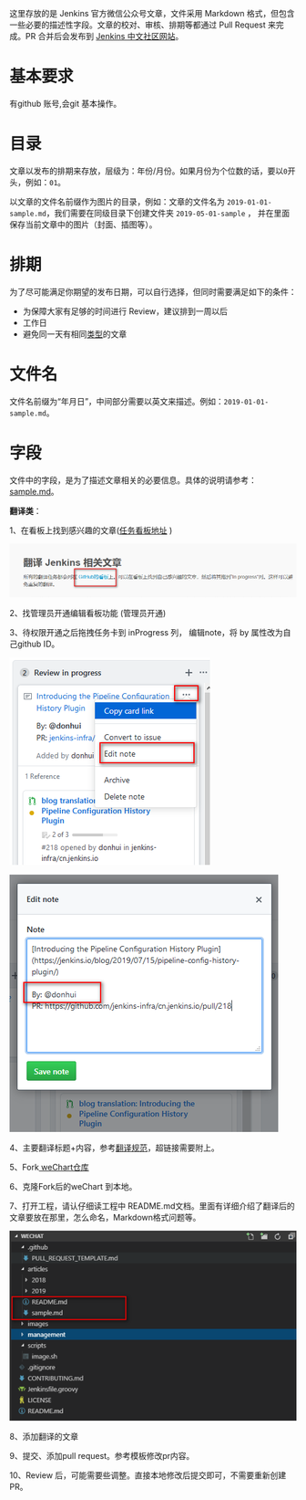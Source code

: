 这里存放的是 Jenkins 官方微信公众号文章，文件采用 Markdown 格式，但包含一些必要的描述性字段。文章的校对、审核、排期等都通过 Pull Request 来完成。PR 合并后会发布到 [Jenkins 中文社区网站](https://jenkins-zh.cn/wechat/)。

# 基本要求 
有github 账号,会git 基本操作。

# 目录

文章以发布的排期来存放，层级为：年份/月份。如果月份为个位数的话，要以`0`开头，例如：`01`。

以文章的文件名前缀作为图片的目录，例如：文章的文件名为 `2019-01-01-sample.md`，我们需要在同级目录下创建文件夹 `2019-05-01-sample` ，
并在里面保存当前文章中的图片（封面、插图等）。

# 排期

为了尽可能满足你期望的发布日期，可以自行选择，但同时需要满足如下的条件：

* 为保障大家有足够的时间进行 Review，建议排到一周以后
* 工作日
* 避免同一天有相同[类型](https://github.com/jenkins-infra/wechat/tree/master/management/operators)的文章

# 文件名

文件名前缀为“年月日”，中间部分需要以英文来描述。例如：`2019-01-01-sample.md`。

# 字段

文件中的字段，是为了描述文章相关的必要信息。具体的说明请参考：[sample.md](sample.md)。



**翻译类**：

1、在看板上找到感兴趣的文章([任务看板地址](https://github.com/orgs/jenkins-zh/projects/2)	)

![img](../images/readme/github1.png) 

 

2、找管理员开通编辑看板功能 (管理员开通) 

3、待权限开通之后拖拽任务卡到 inProgress 列， 编辑note，将 by 属性改为自己github ID。

![img](../images/readme/ReviewInProgress.png) 

![img](../images/readme/EditNote.png) 

 

4、主要翻译标题+内容，参考[翻译规范](https://github.com/jenkins-zh/translation-spec/blob/master/specification.md)，超链接需要附上。

5、Fork[ weChart仓库](https://github.com/jenkins-infra/wechat)

6、克隆Fork后的weChart 到本地。

7、打开工程，请认仔细读工程中 README.md文档。里面有详细介绍了翻译后的文章要放在那里，怎么命名，Markdown格式问题等。

![img](../images/readme/ReadMe.png) 

 

8、添加翻译的文章

9、提交、添加pull request。参考模板修改pr内容。

10、Review 后，可能需要些调整。直接本地修改后提交即可，不需要重新创建PR。
